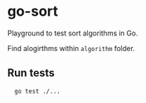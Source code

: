 # go-sort

Playground to test sort algorithms in Go.

Find alogirthms within `algorithm` folder.

## Run tests

```sh
  go test ./...
```
